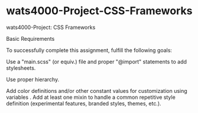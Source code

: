 # wats4000-Project-CSS-Frameworks
wats4000-Project: CSS Frameworks

Basic Requirements

To successfully complete this assignment, fulfill the following goals:

Use a "main.scss" (or equiv.) file and proper "@import" statements to add stylesheets.

Use proper hierarchy.

Add color definitions and/or other constant values for customization using variables
.
Add at least one mixin to handle a common repetitive style definition (experimental features, branded styles, themes, etc.).

